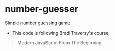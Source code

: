 # number-guesser
<!-- Accessible on: https://alibijan.github.io/task-list/ -->

Simple number guessing game.
- This code is following Brad Traversy's course,
> Modern JavaScript From The Beginning